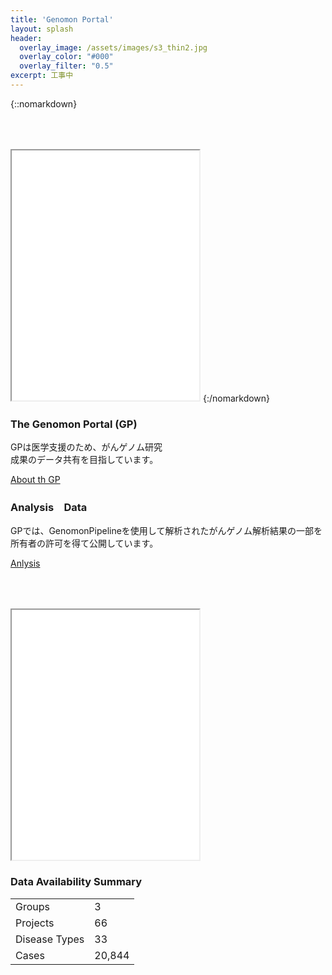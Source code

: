 ```yaml
---
title: 'Genomon Portal'
layout: splash
header:
  overlay_image: /assets/images/s3_thin2.jpg
  overlay_color: "#000"
  overlay_filter: "0.5"
excerpt: 工事中
---
```


{::nomarkdown}
<iframe src="{{ site.url }}{{ site.baseurl }}/graphs/index_bar.html" style="height:400px; margin-top:50px;"></iframe>
{:/nomarkdown}

<div class="frame">
<div class="box" style="width:50%">
<h3>The Genomon Portal (GP)</h3>
<p>GPは医学支援のため、がんゲノム研究成果のデータ共有を目指しています。</p>
<p><a href="./pages/about"><font class="pre-link"></font> About th GP</a></p>
</div>

<div class="box">
<h3>Analysis　Data</h3>
<p>GPでは、GenomonPipelineを使用して解析されたがんゲノム解析結果の一部を所有者の許可を得て公開しています。</p>
<p><a href="./analysis"><font class="pre-link"></font> Anlysis</a></p>
</div>
</div>

<div class="frame">
<div class="box" style="width:70%">
<iframe src="{{ site.url }}{{ site.baseurl }}/graphs/index_tree.html" style="height:400px; margin-top:50px;"></iframe>
</div>

<div class="box">
<h3>Data Availability Summary</h3>
<table>
  <tr><td>Groups       </td><td>     3</td></tr>
  <tr><td>Projects     </td><td>    66</td></tr>
  <tr><td>Disease Types</td><td>    33</td></tr>
  <tr><td>Cases        </td><td>20,844</td></tr>
</table>
</div>
</div>

